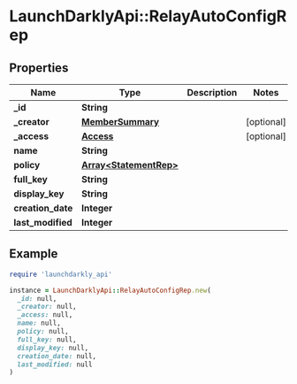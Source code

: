 # LaunchDarklyApi::RelayAutoConfigRep

## Properties

| Name | Type | Description | Notes |
| ---- | ---- | ----------- | ----- |
| **_id** | **String** |  |  |
| **_creator** | [**MemberSummary**](MemberSummary.md) |  | [optional] |
| **_access** | [**Access**](Access.md) |  | [optional] |
| **name** | **String** |  |  |
| **policy** | [**Array&lt;StatementRep&gt;**](StatementRep.md) |  |  |
| **full_key** | **String** |  |  |
| **display_key** | **String** |  |  |
| **creation_date** | **Integer** |  |  |
| **last_modified** | **Integer** |  |  |

## Example

```ruby
require 'launchdarkly_api'

instance = LaunchDarklyApi::RelayAutoConfigRep.new(
  _id: null,
  _creator: null,
  _access: null,
  name: null,
  policy: null,
  full_key: null,
  display_key: null,
  creation_date: null,
  last_modified: null
)
```

